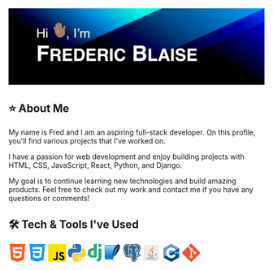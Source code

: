 <img src="images/animated-github-banner.gif" alt="Hi, I'm Frederic Blaise.">

## ⭐️ About Me
My name is Fred and I am an aspiring full-stack developer. On this profile, you'll find various projects that I've worked on.

I have a passion for web development and enjoy building projects with HTML, CSS, JavaScript, React, Python, and Django.

My goal is to continue learning new technologies and build amazing products. Feel free to check out my work and contact me if you have any questions or comments! 

## 🛠️ Tech & Tools I've Used
<p>
  <img src="images/html-logo.png" alt="html" height="35px">
  <img src="images/css-logo.png" alt="css" height="35px">
  <img src="images/javascript-logo.png" alt="javascript" height="35px">
  <img src="images/python-logo.png" alt="python" height="35px">
  <img src="images/django-logo.png" alt="django" height="35px">
  <img src="images/sqlite-logo.png" alt="sqlite" height="35px">
  <img src="images/postgresql-logo.png" alt="postgresql" height="35px">
  <img src="images/java-logo.png" alt="java" height="35px">
  <img src="images/cpp-logo.png" alt="c plus plus" height="35px">
  <img src="images/git-logo.png" alt="git" height="35px">
</p>
